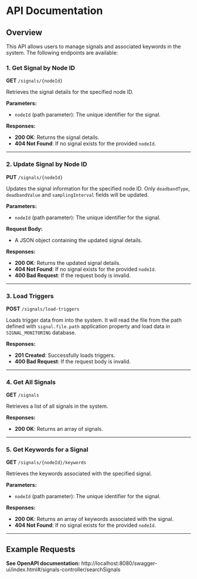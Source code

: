 # API Documentation

## Overview

This API allows users to manage signals and associated keywords in the system. The following endpoints are available:

### 1. Get Signal by Node ID

**GET** `/signals/{nodeId}`

Retrieves the signal details for the specified node ID.

**Parameters:**

- `nodeId` (path parameter): The unique identifier for the signal.

**Responses:**

- **200 OK**: Returns the signal details.
- **404 Not Found**: If no signal exists for the provided `nodeId`.

---

### 2. Update Signal by Node ID

**PUT** `/signals/{nodeId}`

Updates the signal information for the specified node ID.
Only `deadbandType`, `deadbandValue` and `samplingInterval` fields will be updated.

**Parameters:**

- `nodeId` (path parameter): The unique identifier for the signal.

**Request Body:**

- A JSON object containing the updated signal details.

**Responses:**

- **200 OK**: Returns the updated signal details.
- **404 Not Found**: If no signal exists for the provided `nodeId`.
- **400 Bad Request**: If the request body is invalid.

---

### 3. Load Triggers

**POST** `/signals/load-triggers`

Loads trigger data from into the system. 
It will read the file from the path defined with `signal.file.path` application property and load data in `SIGNAL_MONITORING` database.

**Responses:**

- **201 Created**: Successfully loads triggers.
- **400 Bad Request**: If the request body is invalid.

---

### 4. Get All Signals

**GET** `/signals`

Retrieves a list of all signals in the system.

**Responses:**

- **200 OK**: Returns an array of signals.

---

### 5. Get Keywords for a Signal

**GET** `/signals/{nodeId}/keywords`

Retrieves the keywords associated with the specified signal.

**Parameters:**

- `nodeId` (path parameter): The unique identifier for the signal.

**Responses:**

- **200 OK**: Returns an array of keywords associated with the signal.
- **404 Not Found**: If no signal exists for the provided `nodeId`.

---

## Example Requests

**See OpenAPI documentation:** http://localhost:8080/swagger-ui/index.html#/signals-controller/searchSignals

